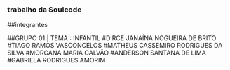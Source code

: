### trabalho da Soulcode
##integrantes

##GRUPO 01 | TEMA : INFANTIL
#DIRCE JANAÍNA NOGUEIRA DE BRITO
#TIAGO RAMOS VASCONCELOS
#MATHEUS CASSEMIRO RODRIGUES DA SILVA
#MORGANA MARIA GALVÃO
#ANDERSON SANTANA DE LIMA
#GABRIELA RODRIGUES AMORIM

